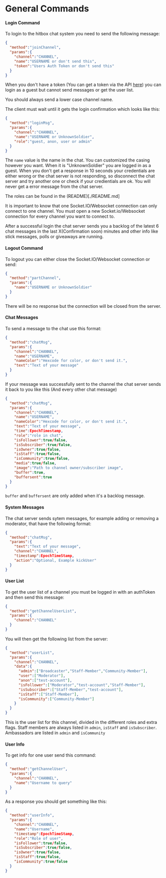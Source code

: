 # General Commands


#### Login Command

To login to the hitbox chat system you need to send the following message:

```json
{
  "method":"joinChannel",
  "params":{
    "channel":"CHANNEL",
    "name":"USERNAME or don't send this",
    "token":"Users Auth Token or don't send this"
  }
}
```

When you don't have a token (You can get a token via the API [here](https://github.com/Hitakashi/Hitbox-API/blob/master/auth/login.md#post-authtoken)) you can login as a guest but cannot send messages or get the user list. 

You should always send a lower case channel name.

The client must wait until it gets the login confirmation which looks like this:

```json
{
  "method":"loginMsg",
  "params":{
    "channel":"CHANNEL",
    "name":"USERNAME or UnknownSoldier",
    "role":"guest, anon, user or admin"
  }
}
```

The `name` value is the name in the chat. You can customized the casing however you want. When it is "UnknownSoldier" you are logged in as a guest. When you don't get a response in 10 seconds your credentials are either wrong or the chat server is not responding, so disconnect the chat server and try another one or check if your credientials are ok. You will never get a error message from the chat server.

The roles can be found in the (README)[./README.md]

It is important to know that one Socket.IO/Websocket connection can only connect to one channel. You must open a new Socket.io/Websocket connection for every channel you want to connect to.

After a successful login the chat server sends you a backlog of the latest 6 chat messages in the last X(Confirmation soon) minutes and other info like stick messages, polls or giveaways are running.


#### Logout Command

To logout you can either close the Socket.IO/Websocket connection or send:

```json
{
  "method":"partChannel",
  "params":{
    "name":"USERNAME or UnknownSoldier"
  }
}
```

There will be no response but the connection will be closed from the server.


#### Chat Messages

To send a message to the chat use this format:

```json
{
  "method":"chatMsg",
  "params":{
    "channel":"CHANNEL",
    "name":"USERNAME",
    "nameColor":"Hexcode for color, or don't send it.",
    "text":"Text of your message"
  }
}
```

If your message was successfully sent to the channel the chat server sends it back to you like this (And every other chat message)

```json
{
  "method":"chatMsg",
  "params":{
    "channel":"CHANNEL",
    "name":"USERNAME",
    "nameColor":"Hexcode for color, or don't send it.",
    "text":"Text of your message",
    "time":EpochTimestamp,
    "role":"role in chat",
    "isFollower":true/false,
    "isSubscriber":true/false,
    "isOwner":true/false,
    "isStaff":true/false,
    "isCommunity":true/false,
    "media":true/false,
    "image":"Path to channel owner/subscriber image",
    "buffer":true,
    "buffersent":true
  }
}
```

`buffer` and `buffersent` are only added when it's a backlog message.

#### System Messages

The chat server sends sytem messages, for example adding or removing a moderator, that have the following format:

```json
{
  "method":"chatMsg",
  "params":{
    "text":"Text of your message",
    "channel":"CHANNEL",
    "timestamp":EpochTimeStamp,
    "action":"Optional, Example kickUser"
  }
}
```


#### User List 

To get the user list of a channel you must be logged in with an authToken and then send this message:

```json
{
  "method":"getChannelUserList",
  "params":{
    "channel":"CHANNEL"
  }
}
```

You will then get the following list from the server:

```json
{
  "method":"userList",
  "params":{
    "channel":"CHANNEL",
    "data":{
      "admin":["Broadcaster","Staff-Member","Community-Member"],
      "user":["Moderator"],
      "anon":["test-account"],
      "isFollower":["Moderator","test-account","Staff-Member"],
      "isSubscriber":["Staff-Member","test-account"],
      "isStaff":["Staff-Member"],
      "isCommunity":["Community-Member"]
    }
  }
}
```

This is the user list for this channel, divided in the different roles and extra flags. Staff members are always listed in `admin`, `isStaff` and `isSubscriber`. Ambassadors are listed in `admin` and `isCommunity`

#### User Info

To get info for one user send this command:

```json
{
  "method":"getChannelUser",
  "params":{
    "channel":"CHANNEL",
    "name":"Username to query"
  }
}
```

As a response you should get something like this:

```json
{
  "method":"userInfo",
  "params":{
    "channel":"CHANNEL",
    "name":"Username",
    "timestamp":EpochTimeStamp,
    "role":"Role of user",
    "isFollower":true/false,
    "isSubscriber":true/false,
    "isOwner":true/false,
    "isStaff":true/false,
    "isCommunity":true/false
  }
}
```
